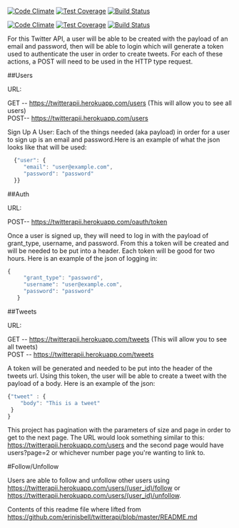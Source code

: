 [![Code Climate](https://codeclimate.com/repos/563aa9286956807c0700063a/badges/7de79df6007332ddc6c1/gpa.svg)](https://codeclimate.com/repos/563aa9286956807c0700063a/feed)
[![Test Coverage](https://codeclimate.com/repos/563aa9286956807c0700063a/badges/7de79df6007332ddc6c1/coverage.svg)](https://codeclimate.com/repos/563aa9286956807c0700063a/coverage)
[![Build Status](https://travis-ci.org/hLeePage/twitter.svg)](https://travis-ci.org/hLeePage/twitter)

[![Code Climate](https://codeclimate.com/repos/563a36436956801ecb00281e/badges/8698695400aee4779dc8/gpa.svg)](https://codeclimate.com/repos/563a36436956801ecb00281e/feed)
[![Test Coverage](https://codeclimate.com/repos/563a36436956801ecb00281e/badges/8698695400aee4779dc8/coverage.svg)](https://codeclimate.com/repos/563a36436956801ecb00281e/coverage)
[![Build Status](https://travis-ci.org/erinisbell/twitterapi.svg)](https://travis-ci.org/erinisbell/twitterapi)


For this Twitter API, a user will be able to be created with the payload of an email and password, then will be able to login which will generate a token used to authenticate the user in order to create tweets. For each of these actions, a POST will need to be used in the HTTP type request.

##Users

URL:

GET -- https://twitterapii.herokuapp.com/users (This will allow you to see all users)   
POST-- https://twitterapii.herokuapp.com/users

Sign Up A User:
Each of the things needed (aka payload) in order for a user to sign up is an email and password.Here is an example of what the json looks like that will be used:

```javascript
  {"user": {
     "email": "user@example.com",
     "password": "password"
  }}
```

##Auth

URL:

POST-- https://twitterapii.herokuapp.com/oauth/token

Once a user is signed up, they will need to log in with the payload of grant_type, username, and password. From this a token will be created and will be needed to be put into a header. Each token will be good for two hours.
Here is an example of the json of logging in:
```javascript
{
     "grant_type": "password",
     "username": "user@example.com",
     "password": "password"
   }


```

##Tweets

URL:

GET -- https://twitterapii.herokuapp.com/tweets (This will allow you to see all tweets)  
POST -- https://twitterapii.herokuapp.com/tweets

A token will be generated and needed to be put into the header of the tweets url.
Using this token, the user will be able to create a tweet with the payload of a body. Here is an example of the json:

```javascript
{"tweet" : {
    "body": "This is a tweet"
 }
}

```

This project has pagination with the parameters of size and page in order to get to the next page. The URL would look something similar to this: https://twitterapii.herokuapp.com/users and the second page would have users?page=2 or whichever number page you're wanting to link to.

#Follow/Unfollow

Users are able to follow and unfollow other users using https://twitterapii.herokuapp.com/users/(user_id)/follow
or https://twitterapii.herokuapp.com/users/(user_id)/unfollow.


Contents of this readme file where lifted from https://github.com/erinisbell/twitterapi/blob/master/README.md
